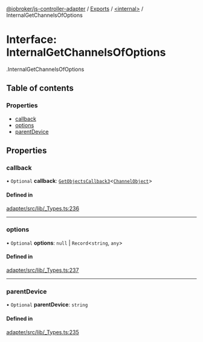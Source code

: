 [@iobroker/js-controller-adapter](../README.md) / [Exports](../modules.md) / [<internal\>](../modules/internal_.md) / InternalGetChannelsOfOptions

# Interface: InternalGetChannelsOfOptions

[<internal>](../modules/internal_.md).InternalGetChannelsOfOptions

## Table of contents

### Properties

- [callback](internal_.InternalGetChannelsOfOptions.md#callback)
- [options](internal_.InternalGetChannelsOfOptions.md#options)
- [parentDevice](internal_.InternalGetChannelsOfOptions.md#parentdevice)

## Properties

### callback

• `Optional` **callback**: [`GetObjectsCallback3`](../modules/internal_.md#getobjectscallback3)<[`ChannelObject`](internal_.ChannelObject.md)\>

#### Defined in

[adapter/src/lib/_Types.ts:236](https://github.com/ioBroker/ioBroker.js-controller/blob/c7ef56a8/packages/adapter/src/lib/_Types.ts#L236)

___

### options

• `Optional` **options**: ``null`` \| `Record`<`string`, `any`\>

#### Defined in

[adapter/src/lib/_Types.ts:237](https://github.com/ioBroker/ioBroker.js-controller/blob/c7ef56a8/packages/adapter/src/lib/_Types.ts#L237)

___

### parentDevice

• `Optional` **parentDevice**: `string`

#### Defined in

[adapter/src/lib/_Types.ts:235](https://github.com/ioBroker/ioBroker.js-controller/blob/c7ef56a8/packages/adapter/src/lib/_Types.ts#L235)
